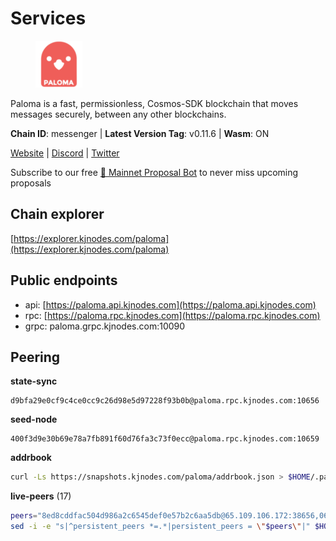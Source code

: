 # Services

<figure><img src="https://raw.githubusercontent.com/kj89/cosmos-images/main/logos/paloma.png" alt=""><figcaption></figcaption></figure>

Paloma is a fast, permissionless, Cosmos-SDK blockchain that  moves messages securely, between any other blockchains.

**Chain ID**: messenger | **Latest Version Tag**: v0.11.6 | **Wasm**: ON

[Website](https://www.palomachain.com) | [Discord](https://discord.gg/tKVFpfdSw4) | [Twitter](https://twitter.com/paloma_chain)



Subscribe to our free [🤖 Mainnet Proposal Bot](https://t.me/kjnodes_proposal_bot) to never miss upcoming proposals


## Chain explorer
[https://explorer.kjnodes.com/paloma](https://explorer.kjnodes.com/paloma)

## Public endpoints

* api: [https://paloma.api.kjnodes.com](https://paloma.api.kjnodes.com)
* rpc: [https://paloma.rpc.kjnodes.com](https://paloma.rpc.kjnodes.com)
* grpc: paloma.grpc.kjnodes.com:10090

## Peering

**state-sync**

```text
d9bfa29e0cf9c4ce0cc9c26d98e5d97228f93b0b@paloma.rpc.kjnodes.com:10656
```

**seed-node**

```text
400f3d9e30b69e78a7fb891f60d76fa3c73f0ecc@paloma.rpc.kjnodes.com:10659
```

**addrbook**
```bash
curl -Ls https://snapshots.kjnodes.com/paloma/addrbook.json > $HOME/.paloma/config/addrbook.json
```

**live-peers** (17)
```bash
peers="8ed8cddfac504d986a2c6545def0e57b2c6aa5db@65.109.106.172:38656,06e9c9d5c07755d36241249a568b51ec8476fe65@135.181.220.168:26656,1a0232b9426aa1c7a78c92a2136b69d050bb6942@65.108.224.126:26656,e833844c00b8ce60ce6826f170becfa18e6172c2@46.4.27.59:26656,8af8dfa817359036f55f6793b0ed4bcce8884027@85.14.245.70:26656,16f0d09580054101394ea08bbb48b1ad5bb91a27@95.214.52.144:10656,cb8a1e9e12ac06dbd565311137f6c93d66fd96f8@104.167.221.18:26656,41a47bae18f81c1f626e4b238221b77e274424d7@45.33.65.223:26656,d9bfa29e0cf9c4ce0cc9c26d98e5d97228f93b0b@65.109.88.38:10656,b92c94f00b46500a5ff8920acd438c0873c2f9da@50.116.13.101:26656,08c242d4505c5db223647069fdc0acb6e90079aa@65.109.106.214:26656,2c6772b11c1f9eff2a923eb2bf808543cdd501c5@79.143.179.196:26656,87b4221770495e66e772a53bbea92a15aff288c2@144.126.158.0:26656,7eae755c119f538e0dc99f3c37289de628bc9526@209.182.239.169:26656,f4c43099e04b721c54a454dad85f61da49be90bc@65.108.199.222:28656,ef1cd7da8319351b51ec930924929d03a5b76dc3@65.108.225.57:26656,19165f3248f358ded53c3f51cf97a22123560b86@65.109.69.154:38656"
sed -i -e "s|^persistent_peers *=.*|persistent_peers = \"$peers\"|" $HOME/.paloma/config/config.toml
```
